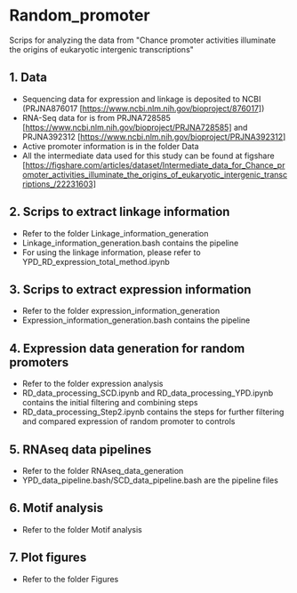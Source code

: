 # Random_promoter
Scrips for analyzing the data from "Chance promoter activities illuminate the origins of eukaryotic intergenic transcriptions"
## 1. Data
* Sequencing data for expression and linkage is deposited to NCBI (PRJNA876017 [https://www.ncbi.nlm.nih.gov/bioproject/876017])
* RNA-Seq data for is from PRJNA728585 [https://www.ncbi.nlm.nih.gov/bioproject/PRJNA728585] and PRJNA392312 [https://www.ncbi.nlm.nih.gov/bioproject/PRJNA392312]
* Active promoter information is in the folder Data 
* All the intermediate data used for this study can be found at figshare [https://figshare.com/articles/dataset/Intermediate_data_for_Chance_promoter_activities_illuminate_the_origins_of_eukaryotic_intergenic_transcriptions_/22231603]

## 2. Scrips to extract linkage information
* Refer to the folder Linkage_information_generation
* Linkage_information_generation.bash contains the pipeline
* For using the linkage information, please refer to YPD_RD_expression_total_method.ipynb

## 3. Scrips to extract expression information
* Refer to the folder expression_information_generation
* Expression_information_generation.bash contains the pipeline

## 4. Expression data generation for random promoters
* Refer to the folder expression analysis
* RD_data_processing_SCD.ipynb and RD_data_processing_YPD.ipynb contains the initial filtering and combining steps
* RD_data_processing_Step2.ipynb contains the steps for further filtering and compared expression of random promoter to controls

## 5. RNAseq data pipelines
* Refer to the folder RNAseq_data_generation
* YPD_data_pipeline.bash/SCD_data_pipeline.bash are the pipeline files

## 6. Motif analysis
* Refer to the folder Motif analysis
## 7. Plot figures
* Refer to the folder Figures

